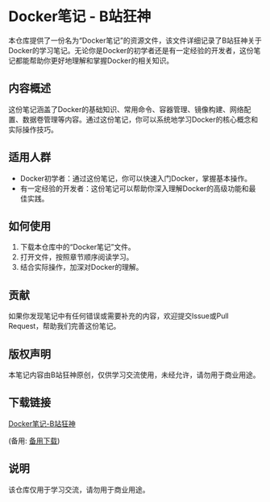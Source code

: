 # Docker笔记 - B站狂神

本仓库提供了一份名为“Docker笔记”的资源文件，该文件详细记录了B站狂神关于Docker的学习笔记。无论你是Docker的初学者还是有一定经验的开发者，这份笔记都能帮助你更好地理解和掌握Docker的相关知识。

## 内容概述

这份笔记涵盖了Docker的基础知识、常用命令、容器管理、镜像构建、网络配置、数据卷管理等内容。通过这份笔记，你可以系统地学习Docker的核心概念和实际操作技巧。

## 适用人群

- Docker初学者：通过这份笔记，你可以快速入门Docker，掌握基本操作。
- 有一定经验的开发者：这份笔记可以帮助你深入理解Docker的高级功能和最佳实践。

## 如何使用

1. 下载本仓库中的“Docker笔记”文件。
2. 打开文件，按照章节顺序阅读学习。
3. 结合实际操作，加深对Docker的理解。

## 贡献

如果你发现笔记中有任何错误或需要补充的内容，欢迎提交Issue或Pull Request，帮助我们完善这份笔记。

## 版权声明

本笔记内容由B站狂神原创，仅供学习交流使用，未经允许，请勿用于商业用途。

## 下载链接
[Docker笔记-B站狂神](https://pan.quark.cn/s/a8b58d7884cd) 

(备用: [备用下载](https://pan.baidu.com/s/1BE-olNhCw2jk0VdgolNlqg?pwd=1234))

## 说明

该仓库仅用于学习交流，请勿用于商业用途。
